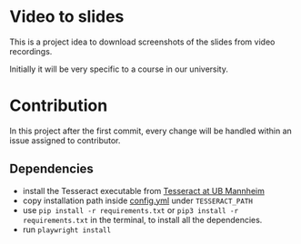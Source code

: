 # Video to slides

This is a project idea to download screenshots of the slides from video recordings.

Initially it will be very specific to a course in our university.

# Contribution

In this project after the first commit, every change will be handled within an issue assigned to contributor.

## Dependencies

-   install the Tesseract executable from [Tesseract at UB Mannheim](https://github.com/UB-Mannheim/tesseract/wiki)
-   copy installation path inside [config.yml](./config/config.yml) under `TESSERACT_PATH`
-   use `pip install -r requirements.txt` or `pip3 install -r requirements.txt` in the terminal, to install all the dependencies.
-   run `playwright install`
